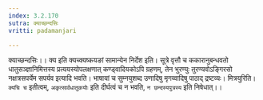 ```yaml
---
index: 3.2.170
sutra: क्याच्छन्दसिः
vritti: padamanjari

---
```

क्याच्छन्दसिः।। क्य इति क्यच्क्यष्कयङां सामान्येन निर्देश इति। सूत्रे वृत्तौ च ककारानुबन्धवतो धातुसञ्ज्ञानिमित्तस्य प्रत्ययस्योपलक्षणात् कण्ड्वादियकोऽपि ग्रहणम्, तेन भुरण्युः तुरण्यवोऽङ्गिरसो नक्षत्रसपर्येम सपर्यव इत्यादि भवति। भाषायां च सुम्नयुशब्द उणादिषु मृगय्वादिषु पाठाद् द्रष्टव्यः। मित्रयुरिति। `क्यचि च` इतीत्वम्, `अकृत्सार्वधातुकयोः` इति दीर्घत्वं च न भवति, `न छन्दस्यपुत्रस्य` इति निषेधात्।।